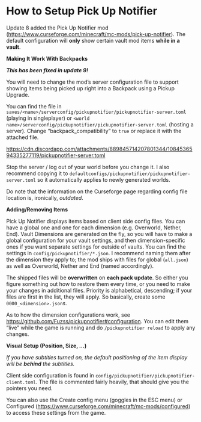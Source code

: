 ﻿# How to Setup Pick Up Notifier

Update 8 added the Pick Up Notifier mod 
(<https://www.curseforge.com/minecraft/mc-mods/pick-up-notifier>). The default 
configuration will **only** show certain vault mod items **while in a vault**.

**Making It Work With Backpacks**

**_This has been fixed in update 9!_**

You will need to change the mod’s server configuration file to support showing items being picked up right into a Backpack using a Pickup Upgrade.

You can find the file in `saves/<name>/serverconfig/pickupnotifier/pickupnotifier-server.toml` (playing in singleplayer) or `<world name>/serverconfig/pickupnotifier/pickupnotifier-server.toml` (hosting a server). Change “backpack_compatibility” to `true` or replace it with the attached file.

https://cdn.discordapp.com/attachments/889845714207801344/1084536594335277119/pickupnotifier-server.toml

Stop the server / log out of your world before you change it. I also recommend copying it to `defaultconfigs/pickupnotifier/pickupnotifier-server.toml` so it automatically applies to newly generated worlds.

Do note that the information on the Curseforge page regarding config file 
location is, ironically, _outdated_.

**Adding/Removing Items**

Pick Up Notifier displays items based on client side config files. You can have a global one and one for each dimension (e.g. Overworld, Nether, End). Vault Dimensions are generated on the fly, so you will have to make a global configuration for your vault settings, and then dimension-specific ones if you want separate settings for outside of vaults. You can find the settings in `config/pickupnotifier/*.json`. I recommend naming them after the dimension they apply to; the mod ships with files for global (`all.json`) as well as Overworld, Nether and End (named accordingly).

The shipped files will be **overwritten** on **each pack update**. So either you figure something out how to restore them every time, or you need to make your changes in additional files. Priority is alphabetical, descending; if your files are first in the list, they will apply. So basically, create some `0000_<dimension>.json`s.

As to how the dimension configurations work, see 
<https://github.com/Fuzss/pickupnotifier#configuration>. You can edit them 
“live” while the game is running and do `/pickupnotifier reload` to apply any 
changes.

**Visual Setup (Position, Size, …)**

*If you have subtitles turned on, the default positioning of the item display will be __behind__ the subtitles.*

Client side configuration is found in `config/pickupnotifier/pickupnotifier-client.toml`. The file is commented fairly heavily, that should give you the pointers you need.

You can also use the Create config menu (goggles in the ESC menu) or Configured 
(<https://www.curseforge.com/minecraft/mc-mods/configured>) to access these 
settings from the game.
